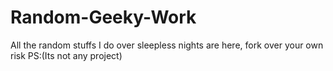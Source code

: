 # Random-Geeky-Work
All the random stuffs I do over sleepless nights are here, fork over your own risk 
PS:(Its not any project)
